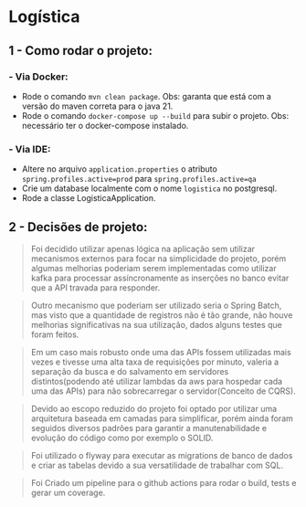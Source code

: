 # Logística

## 1 - Como rodar o projeto:
  
### - Via Docker:  
- Rode o comando ``mvn clean package``. Obs: garanta que está com a versão do maven correta para o java 21.
- Rode o comando ``docker-compose up --build`` para subir o projeto. Obs: necessário ter o docker-compose instalado.

### - Via IDE:
- Altere no arquivo ``application.properties`` o atributo `spring.profiles.active=prod` para `spring.profiles.active=qa`
- Crie um database localmente com o nome `logistica` no postgresql.
- Rode a classe LogisticaApplication.
## 2 - Decisões de projeto:
 >  Foi decidido utilizar apenas lógica na aplicação sem utilizar mecanismos externos para focar na simplicidade do projeto, porém algumas melhorias poderiam serem implementadas como utilizar kafka para processar assíncronamente as inserções no banco evitar que a API travada para responder.
 
 > Outro mecanismo que poderiam ser utilizado seria o Spring Batch, mas visto que a quantidade de registros não é tão grande, não houve melhorias significativas na sua utilização, dados alguns testes que foram feitos.
 
 > Em um caso mais robusto onde uma das APIs fossem utilizadas mais vezes e tivesse uma alta taxa de requisições por minuto, valeria a separação da busca e do salvamento em servidores distintos(podendo até utilizar lambdas da aws para hospedar cada uma das APIs) para não sobrecarregar o servidor(Conceito de CQRS).
 
 > Devido ao escopo reduzido do projeto foi optado por utilizar uma arquitetura baseada em camadas para simplificar, porém ainda foram seguidos diversos padrões para garantir a manutenabilidade e evolução do código como por exemplo o SOLID.
 
 > Foi utilizado o flyway para executar as migrations de banco de dados e criar as tabelas devido a sua versatilidade de trabalhar com SQL.

 > Foi Criado um pipeline para o github actions para rodar o build, tests e gerar um coverage.